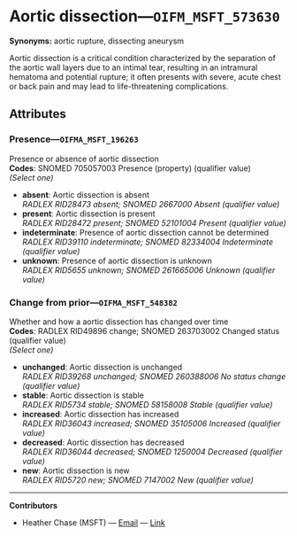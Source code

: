 # Aortic dissection—`OIFM_MSFT_573630`

**Synonyms:** aortic rupture, dissecting aneurysm

Aortic dissection is a critical condition characterized by the separation of the aortic wall layers due to an intimal tear, resulting in an intramural hematoma and potential rupture; it often presents with severe, acute chest or back pain and may lead to life-threatening complications.

## Attributes

### Presence—`OIFMA_MSFT_196263`

Presence or absence of aortic dissection  
**Codes**: SNOMED 705057003 Presence (property) (qualifier value)  
*(Select one)*

- **absent**: Aortic dissection is absent  
_RADLEX RID28473 absent; SNOMED 2667000 Absent (qualifier value)_
- **present**: Aortic dissection is present  
_RADLEX RID28472 present; SNOMED 52101004 Present (qualifier value)_
- **indeterminate**: Presence of aortic dissection cannot be determined  
_RADLEX RID39110 indeterminate; SNOMED 82334004 Indeterminate (qualifier value)_
- **unknown**: Presence of aortic dissection is unknown  
_RADLEX RID5655 unknown; SNOMED 261665006 Unknown (qualifier value)_

### Change from prior—`OIFMA_MSFT_548382`

Whether and how a aortic dissection has changed over time  
**Codes**: RADLEX RID49896 change; SNOMED 263703002 Changed status (qualifier value)  
*(Select one)*

- **unchanged**: Aortic dissection is unchanged  
_RADLEX RID39268 unchanged; SNOMED 260388006 No status change (qualifier value)_
- **stable**: Aortic dissection is stable  
_RADLEX RID5734 stable; SNOMED 58158008 Stable (qualifier value)_
- **increased**: Aortic dissection has increased  
_RADLEX RID36043 increased; SNOMED 35105006 Increased (qualifier value)_
- **decreased**: Aortic dissection has decreased  
_RADLEX RID36044 decreased; SNOMED 1250004 Decreased (qualifier value)_
- **new**: Aortic dissection is new  
_RADLEX RID5720 new; SNOMED 7147002 New (qualifier value)_

---

**Contributors**

- Heather Chase (MSFT) — [Email](mailto:heatherchase@microsoft.com) — [Link](https://www.linkedin.com/in/heatherwalkerchase/)